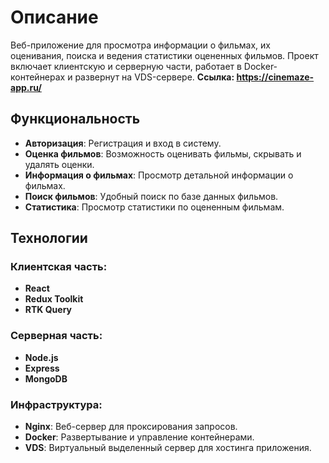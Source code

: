 # Описание

Веб-приложение для просмотра информации о фильмах, их оценивания, поиска и ведения статистики оцененных фильмов. Проект включает клиентскую и серверную части, работает в Docker-контейнерах и развернут на VDS-сервере. **Ссылка: https://cinemaze-app.ru/**

## Функциональность

- **Авторизация**: Регистрация и вход в систему.
- **Оценка фильмов**: Возможность оценивать фильмы, скрывать и удалять оценки.
- **Информация о фильмах**: Просмотр детальной информации о фильмах.
- **Поиск фильмов**: Удобный поиск по базе данных фильмов.
- **Статистика**: Просмотр статистики по оцененным фильмам.

## Технологии

### Клиентская часть:
- **React**
- **Redux Toolkit**
- **RTK Query**

### Серверная часть:
- **Node.js**
- **Express**
- **MongoDB**

### Инфраструктура:
- **Nginx**: Веб-сервер для проксирования запросов.
- **Docker**: Развертывание и управление контейнерами.
- **VDS**: Виртуальный выделенный сервер для хостинга приложения.
